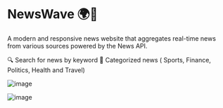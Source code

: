 
# NewsWave 🌍📰
A modern and responsive news website that aggregates real-time news from various sources powered by the News API.

🔍 Search for news by keyword
📌 Categorized news ( Sports, Finance, Politics, Health and Travel)

![image](https://github.com/user-attachments/assets/06dadba1-bc48-42de-9e29-973a61c14813)


![image](https://github.com/user-attachments/assets/e6b428dd-cd1f-463c-8184-94ae2da3d8b5)


